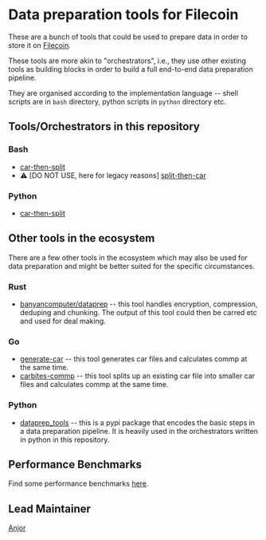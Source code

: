 # Data preparation tools for Filecoin

These are a bunch of tools that could be used to prepare data in order to store it on [Filecoin](https://filecoin.io).

These tools are more akin to "orchestrators", i.e., they use other existing tools as
building blocks in order to build a full end-to-end data preparation pipeline.

They are organised according to the implementation language -- shell scripts are in `bash` directory, python scripts in `python` directory etc.

## Tools/Orchestrators in this repository

### Bash

- [car-then-split](https://github.com/anjor/filecoin_data_prep_tools/tree/main/bash/car-then-split)
- :warning: [DO NOT USE, here for legacy reasons] [split-then-car](https://github.com/anjor/filecoin_data_prep_tools/tree/main/bash/split-then-car)

### Python
- [car-then-split](https://github.com/anjor/filecoin_data_prep_tools/tree/main/python/car-then-split)

## Other tools in the ecosystem

There are a few other tools in the ecosystem which may also be used for data preparation
and might be better suited for the specific circumstances.

### Rust
- [banyancomputer/dataprep](https://github.com/banyancomputer/dataprep) -- this tool handles encryption, compression, deduping and chunking. The output of this tool could then be carred etc and used for deal making.

### Go
- [generate-car](https://github.com/tech-greedy/generate-car) -- this tool generates car files and calculates commp at the same time.
- [carbites-commp](https://github.com/anjor/go-carbites-commp) -- this tool splits up an existing car file into smaller car files and calculates commp at the same time.

### Python
- [dataprep_tools](https://github.com/anjor/dataprep_tools) -- this is a pypi package that encodes the basic
  steps in a data preparation pipeline. It is heavily used in the orchestrators written in
  python in this repository.

## Performance Benchmarks

Find some performance benchmarks [here](./performance).

## Lead Maintainer

[Anjor](https://github.com/anjor)
